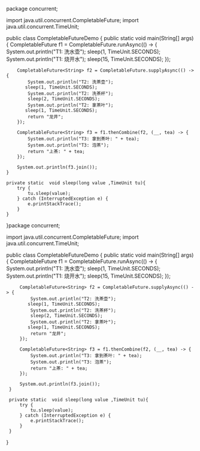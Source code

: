 package concurrent;

import java.util.concurrent.CompletableFuture;
import java.util.concurrent.TimeUnit;

public class CompletableFutureDemo {
    public static void main(String[] args) {
        CompletableFuture<Void> f1 = CompletableFuture.runAsync(() -> {
            System.out.println("T1: 洗水壶");
            sleep(1, TimeUnit.SECONDS);
            System.out.println("T1: 烧开水");
            sleep(15, TimeUnit.SECONDS);
        });

        CompletableFuture<String> f2 = CompletableFuture.supplyAsync(() -> {
            System.out.println("T2: 洗茶壶");
           sleep(1, TimeUnit.SECONDS);
            System.out.println("T2: 洗茶杯");
            sleep(2, TimeUnit.SECONDS);
            System.out.println("T2: 拿茶叶");
           sleep(1, TimeUnit.SECONDS);
            return "龙井";
        });

        CompletableFuture<String> f3 = f1.thenCombine(f2, (__, tea) -> {
            System.out.println("T3: 拿到茶叶: " + tea);
            System.out.println("T3: 泡茶");
            return "上茶: " + tea;
        });

        System.out.println(f3.join());
    }

    private static  void sleep(long value ,TimeUnit tu){
        try {
            tu.sleep(value);
        } catch (InterruptedException e) {
            e.printStackTrace();
        }
    }
}package concurrent;
 
 import java.util.concurrent.CompletableFuture;
 import java.util.concurrent.TimeUnit;
 
 public class CompletableFutureDemo {
     public static void main(String[] args) {
         CompletableFuture<Void> f1 = CompletableFuture.runAsync(() -> {
             System.out.println("T1: 洗水壶");
             sleep(1, TimeUnit.SECONDS);
             System.out.println("T1: 烧开水");
             sleep(15, TimeUnit.SECONDS);
         });
 
         CompletableFuture<String> f2 = CompletableFuture.supplyAsync(() -> {
             System.out.println("T2: 洗茶壶");
            sleep(1, TimeUnit.SECONDS);
             System.out.println("T2: 洗茶杯");
             sleep(2, TimeUnit.SECONDS);
             System.out.println("T2: 拿茶叶");
            sleep(1, TimeUnit.SECONDS);
             return "龙井";
         });
 
         CompletableFuture<String> f3 = f1.thenCombine(f2, (__, tea) -> {
             System.out.println("T3: 拿到茶叶: " + tea);
             System.out.println("T3: 泡茶");
             return "上茶: " + tea;
         });
 
         System.out.println(f3.join());
     }
 
     private static  void sleep(long value ,TimeUnit tu){
         try {
             tu.sleep(value);
         } catch (InterruptedException e) {
             e.printStackTrace();
         }
     }
 }
